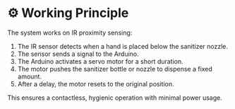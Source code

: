 # ⚙️ Working Principle

The system works on IR proximity sensing:

1. The IR sensor detects when a hand is placed below the sanitizer nozzle.
2. The sensor sends a signal to the Arduino.
3. The Arduino activates a servo motor for a short duration.
4. The motor pushes the sanitizer bottle or nozzle to dispense a fixed amount.
5. After a delay, the motor resets to the original position.

This ensures a contactless, hygienic operation with minimal power usage.
